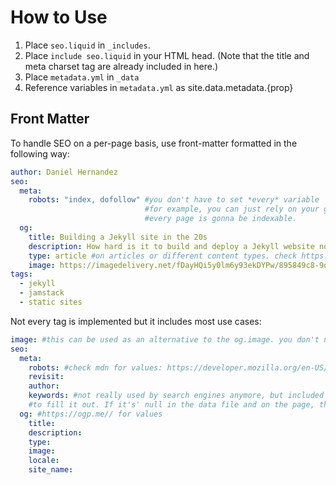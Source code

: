 # How to Use

1. Place `seo.liquid` in `_includes`.
2. Place `include seo.liquid` in your HTML head. (Note that the title and meta charset tag are already included in here.)
3. Place `metadata.yml` in `_data`
4. Reference variables in `metadata.yml` as site.data.metadata.{prop} 

## Front Matter
To handle SEO on a per-page basis, use front-matter formatted in the following way:

```yml
author: Daniel Hernandez
seo:
  meta:
    robots: "index, dofollow" #you don't have to set *every* variable
                              #for example, you can just rely on your global fall back if 
                              #every page is gonna be indexable.
  og:
    title: Building a Jekyll site in the 20s
    description: How hard is it to build and deploy a Jekyll website nowadays? Read to learn more about an exploration of the static site generator.
    type: article #on articles or different content types. check https://ogp.me// for specific documentation
    image: https://imagedelivery.net/fDayHQi5y0lm6y93ekDYPw/895849c8-9d8c-4279-ee9a-3a4a2814c000/public
tags:
  - jekyll
  - jamstack
  - static sites
```
Not every tag is implemented but it includes most use cases:

```yml
image: #this can be used as an alternative to the og.image. you don't need both.
seo:
  meta:
    robots: #check mdn for values: https://developer.mozilla.org/en-US/docs/Web/HTML/Element/meta/name 
    revisit:
    author:
    keywords: #not really used by search engines anymore, but included if you still want 
    #to fill it out. If it's' null in the data file and on the page, the tag won't be rendered.
  og: #https://ogp.me// for values
    title:
    description:
    type:
    image: 
    locale:
    site_name:
```
